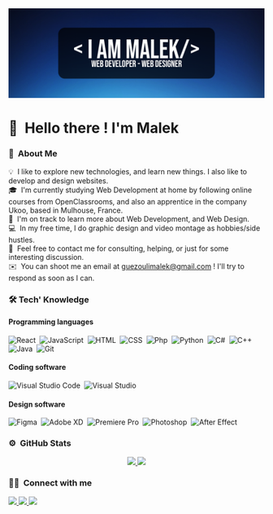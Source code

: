 <a href="https://malekguez.netlify.app/" target="_blank" rel="noopener">
    <img src="https://raw.githubusercontent.com/MalekGuez/MalekGuez/master/assets/MalekBanner.png" alt="Malek Banner"/>
</a>

# 👋&nbsp; Hello there ! I'm Malek

### 📌&nbsp; About Me

💡&nbsp; I like to explore new technologies, and learn new things. I also like to develop and design websites.\
🎓&nbsp; I'm currently studying Web Development at home by following online courses from OpenClassrooms, and also an apprentice in the company Ukoo, based in Mulhouse, France.\
🌱&nbsp; I'm on track to learn more about Web Development, and Web Design.\
💻&nbsp; In my free time, I do graphic design and video montage as hobbies/side hustles.\
💬&nbsp; Feel free to contact me for consulting, helping, or just for some interesting discussion.\
✉️&nbsp; You can shoot me an email at guezoulimalek@gmail.com ! I'll try to respond as soon as I can.

### 🛠 Tech' Knowledge

#### Programming languages
![React](https://img.shields.io/badge/React-20232A?style=for-the-badge&logo=react&logoColor=61DAFB)&nbsp;
![JavaScript](https://img.shields.io/badge/JavaScript-323330?style=for-the-badge&logo=javascript&logoColor=F7DF1E)&nbsp;
![HTML](https://img.shields.io/badge/HTML5-E34F26?style=for-the-badge&logo=html5&logoColor=white)&nbsp;
![CSS](https://img.shields.io/badge/CSS3-1572B6?style=for-the-badge&logo=css3&logoColor=white)&nbsp;
![Php](https://img.shields.io/badge/PHP-777BB4?style=for-the-badge&logo=php&logoColor=white)&nbsp;
![Python](https://img.shields.io/badge/Python-FFD43B?style=for-the-badge&logo=python&logoColor=darkgreen)&nbsp;
![C#](https://img.shields.io/badge/C%23-239120?style=for-the-badge&logo=c-sharp&logoColor=white)&nbsp;
![C++](https://img.shields.io/badge/C%2B%2B-00599C?style=for-the-badge&logo=c%2B%2B&logoColor=white)&nbsp;
![Java](https://img.shields.io/badge/Java-ED8B00?style=for-the-badge&logo=java&logoColor=white)&nbsp;
![Git](https://img.shields.io/badge/GIT-E44C30?style=for-the-badge&logo=git&logoColor=white)&nbsp;

#### Coding software
![Visual Studio Code](https://img.shields.io/badge/Visual_Studio_Code-0078D4?style=for-the-badge&logo=visual%20studio%20code&logoColor=white)&nbsp;
![Visual Studio](https://img.shields.io/badge/Visual_Studio-5C2D91?style=for-the-badge&logo=visual%20studio&logoColor=white)&nbsp;

#### Design software
![Figma](https://img.shields.io/badge/Figma-F24E1E?style=for-the-badge&logo=figma&logoColor=white)&nbsp;
![Adobe XD](https://img.shields.io/badge/Adobe%20XD-470137?style=for-the-badge&logo=Adobe%20XD&logoColor=#FF61F6)&nbsp;
![Premiere Pro](https://img.shields.io/badge/Adobe%20Premiere%20Pro-3d34eb?style=for-the-badge&logo=Adobe%20Premiere%20Pro&logoColor=white)&nbsp;
![Photoshop](https://img.shields.io/badge/Adobe%20Photoshop-31A8FF?style=for-the-badge&logo=Adobe%20Photoshop&logoColor=black)&nbsp;
![After Effect](https://img.shields.io/badge/Adobe%20after%20affects-CF96FD?style=for-the-badge&logo=Adobe%20after%20effects&logoColor=393665)&nbsp;

### ⚙️&nbsp; GitHub Stats

<p align="center">
    <a href="https://github.com/MalekGuez">
       <img src="https://github-readme-stats.vercel.app/api/top-langs/?username=MalekGuez&layout=compact&theme=dark&border_color=222&bg_color=111&text_color=fff&border_radius=16px" width="45%" /> <a href="https://wakatime.com/@ejer" target="_blank">
        <img src="https://github-readme-stats.vercel.app/api?username=MalekGuez&show_icons=true&count_private=true&theme=dark&border_color=222&bg_color=111&text_color=fff&custom_title=GitHub%20Stats&border_radius=16px" width="54%"/>
    </a>
</p>

### 🤝🏻&nbsp; Connect with me

<p>
    <a href="https://www.malekguez.xyz">
        <img src="https://img.shields.io/badge/malekguez.xyz-4285F4?style=for-the-badge&logo=Google-chrome&logoColor=white"/>
    </a>
    <a href="https://www.linkedin.com/in/malek-guezouli-6b407022a"/>
        <img src="https://img.shields.io/badge/Malek%20GUEZOULI-0077B5?style=for-the-badge&logo=linkedin&logoColor=white"/>
    </a>
    <img src="https://img.shields.io/badge/Malek%234178-7289DA?style=for-the-badge&logo=discord&logoColor=white"/>
</p>
